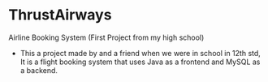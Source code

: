 # ThrustAirways
Airline Booking System (First Project from my high school)
- This a project made by and a friend when we were in school in 12th std, It is a flight booking system that uses Java as a frontend and MySQL as a backend.
